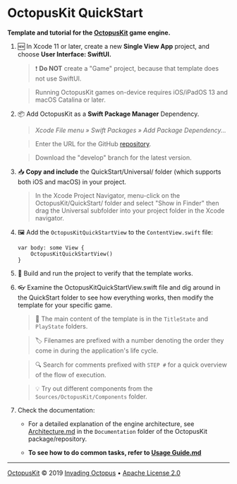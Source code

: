 # OctopusKit QuickStart

**Template and tutorial for the [OctopusKit][repository] game engine.**

1. 🆕 In Xcode 11 or later, create a new **Single View App** project, and choose **User Interface: SwiftUI.**
	
	> ❗️ **Do NOT** create a "Game" project, because that template does not use SwiftUI.

	> Running OctopusKit games on-device requires iOS/iPadOS 13 and macOS Catalina or later.
	
2. 📦 Add OctopusKit as a **Swift Package Manager** Dependency.
    
    > *Xcode File menu » Swift Packages » Add Package Dependency...*
        
    > Enter the URL for the GitHub [repository][repository].
    
    > Download the "develop" branch for the latest version.
    
3. 📥 **Copy and include** the QuickStart/Universal/ folder (which supports both iOS and macOS) in your project. 

    > In the Xcode Project Navigator, menu-click on the OctopusKit/QuickStart/ folder and select "Show in Finder" then drag the Universal subfolder into your project folder in the Xcode navigator. 

4. 🖼 Add the `OctopusKitQuickStartView` to the `ContentView.swift` file:

    ```
    var body: some View {
        OctopusKitQuickStartView()
    }
    ```
    	
5. 🚀 Build and run the project to verify that the template works.

6. 👓 Examine the OctopusKitQuickStartView.swift file and dig around in the QuickStart folder to see how everything works, then modify the template for your specific game. 

    > 📁 The main content of the template is in the `TitleState` and `PlayState` folders.

    > 🏷 Filenames are prefixed with a number denoting the order they come in during the application's life cycle. 
	
    > 🔍 Search for comments prefixed with `STEP #` for a quick overview of the flow of execution.

    > 💡 Try out different components from the `Sources/OctopusKit/Components` folder.

7. Check the documentation:
    
    * For a detailed explanation of the engine architecture, see [Architecture.md][architecture] in the `Documentation` folder of the OctopusKit package/repository.

    * **To see how to do common tasks, refer to [Usage Guide.md][guide]**

----

[OctopusKit][repository] © 2019 [Invading Octopus][website] • [Apache License 2.0][license]

[repository]: https://github.com/invadingoctopus/octopuskit
[website]: https://invadingoctopus.io
[license]: https://www.apache.org/licenses/LICENSE-2.0.html

[guide]: https://github.com/InvadingOctopus/octopuskit/blob/master/Documentation/Usage%20Guide.md
[architecture]: https://github.com/InvadingOctopus/octopuskit/blob/master/Documentation/Architecture.md
